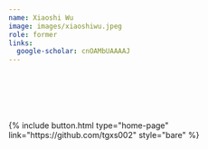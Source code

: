 ```yaml
---
name: Xiaoshi Wu
image: images/xiaoshiwu.jpeg
role: former
links:
  google-scholar: cnOAMbUAAAAJ
---
```


<div style="margin-top: 100px">
  {% include button.html type="home-page" link="https://github.com/tgxs002" style="bare" %}
</div>